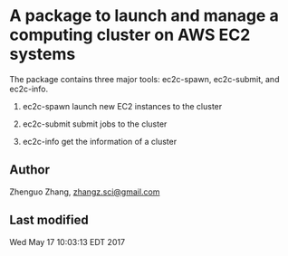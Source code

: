 # A package to launch and manage a computing cluster on AWS EC2 systems

The package contains three major tools: ec2c-spawn, ec2c-submit, and
ec2c-info.

1. ec2c-spawn
   launch new EC2 instances to the cluster

2. ec2c-submit
   submit jobs to the cluster

3. ec2c-info
   get the information of a cluster


## Author

Zhenguo Zhang, zhangz.sci@gmail.com

## Last modified

Wed May 17 10:03:13 EDT 2017
